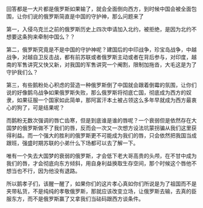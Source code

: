 回答都是一大片都是俄罗斯如果输了，就会全面倒向西方，到时候中国会被全面包围，让你们说的俄罗斯简直是中国的守护神，那么问题来了

第一，入侵乌克兰之前的俄罗斯历史上四次申请加入北约，被拒绝，是因为北约不想要这条狗来牵制中国么？？

第二，俄罗斯究竟是不是中国的守护神呢？建国后的中印战争，珍宝岛战争，中越战争，对越自卫反击战，都有前苏联或者俄罗斯主动或者在背后参与，对印度，越南的军售讲究又快又新，对我国的军售讲究一个阉割，限制加拖沓，大毛这是为了守护我们么？

第三，有些鹅粉处心积虑的营造一种俄罗斯倒了中国就会跟着倒霉的氛围，让你们说的好像鹅乌战争如果俄罗斯失败，那么俄罗斯将彻底亡国，彻底成为西方的奴隶，如果征服一个国家如此简单，那阿富汗本土被占领这么多年早就成为西方最衷心的狗了，可是结果呢？

而鹅粉无数次强调的唇亡齿寒，但是到底谁是谁的唇呢？一个衰弱但是依然存在大国梦的俄罗斯做不了我们的唇，反而会一次又一次想方设法坑蒙拐骗从我们这里获得利益。而一个强大的胜利的俄罗斯更不可能成为我们的唇，只会依然把我国当成跟班，强盛时期苏联的小弟什么下场都可以去了解一下。

唯有一个失去大国梦的衰弱的俄罗斯，才会低下老大哥高贵的头颅，在不甘中成为我们的唇，才会彻底向东方倾斜，用自身利益换取生存空间，那个时候这个唇他不想当也不行，因为他没有退路。

所以鹅孝子们，该醒一醒了，如果你们的这片孝心真如你们所说是为了祖国而不是夹带私货，不是纯纯的孝敬俄罗斯，那就应该改变立场，让俄罗斯去输，去真的臣服东方，而不是俄罗斯赢了又拿我们当砝码跟西方谈条件。